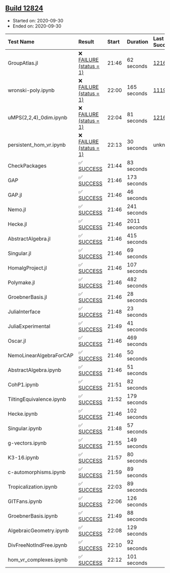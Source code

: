 ## [Build 12824](https://oscarci.mathematik.uni-kl.de/job/oscar/12824/)

* Started on: 2020-09-30
* Ended on: 2020-09-30

| Test Name    | Result | Start | Duration | Last Success | First Failure |
|:-------------|:-------|:------|:---------|:-------------|:--------------|
| GroupAtlas.jl | ❌ [FAILURE (status = 1)](https://oscarci.mathematik.uni-kl.de/job/oscar/12824/artifact/logs/build-12824/GroupAtlas.jl.log) | 21:46 | 62 seconds | [12167](https://oscarci.mathematik.uni-kl.de/job/oscar/12167/) | [12168](https://oscarci.mathematik.uni-kl.de/job/oscar/12168/) |
| wronski-poly.ipynb | ❌ [FAILURE (status = 1)](https://oscarci.mathematik.uni-kl.de/job/oscar/12824/artifact/logs/build-12824/wronski-poly.ipynb.log) | 22:00 | 165 seconds | [11192](https://oscarci.mathematik.uni-kl.de/job/oscar/11192/) | [11193](https://oscarci.mathematik.uni-kl.de/job/oscar/11193/) |
| uMPS(2,2,4)_0dim.ipynb | ❌ [FAILURE (status = 1)](https://oscarci.mathematik.uni-kl.de/job/oscar/12824/artifact/logs/build-12824/uMPS-2-2-4-_0dim.ipynb.log) | 22:04 | 81 seconds | [12167](https://oscarci.mathematik.uni-kl.de/job/oscar/12167/) | [12168](https://oscarci.mathematik.uni-kl.de/job/oscar/12168/) |
| persistent_hom_vr.ipynb | ❌ [FAILURE (status = 1)](https://oscarci.mathematik.uni-kl.de/job/oscar/12824/artifact/logs/build-12824/persistent_hom_vr.ipynb.log) | 22:13 | 30 seconds | unknown | unknown |
| CheckPackages | ✅ [SUCCESS](https://oscarci.mathematik.uni-kl.de/job/oscar/12824/artifact/logs/build-12824/CheckPackages.log) | 21:44 | 83 seconds |  |  |
| GAP | ✅ [SUCCESS](https://oscarci.mathematik.uni-kl.de/job/oscar/12824/artifact/logs/build-12824/GAP.log) | 21:46 | 173 seconds |  |  |
| GAP.jl | ✅ [SUCCESS](https://oscarci.mathematik.uni-kl.de/job/oscar/12824/artifact/logs/build-12824/GAP.jl.log) | 21:46 | 46 seconds |  |  |
| Nemo.jl | ✅ [SUCCESS](https://oscarci.mathematik.uni-kl.de/job/oscar/12824/artifact/logs/build-12824/Nemo.jl.log) | 21:46 | 241 seconds |  |  |
| Hecke.jl | ✅ [SUCCESS](https://oscarci.mathematik.uni-kl.de/job/oscar/12824/artifact/logs/build-12824/Hecke.jl.log) | 21:46 | 2011 seconds |  |  |
| AbstractAlgebra.jl | ✅ [SUCCESS](https://oscarci.mathematik.uni-kl.de/job/oscar/12824/artifact/logs/build-12824/AbstractAlgebra.jl.log) | 21:46 | 415 seconds |  |  |
| Singular.jl | ✅ [SUCCESS](https://oscarci.mathematik.uni-kl.de/job/oscar/12824/artifact/logs/build-12824/Singular.jl.log) | 21:46 | 69 seconds |  |  |
| HomalgProject.jl | ✅ [SUCCESS](https://oscarci.mathematik.uni-kl.de/job/oscar/12824/artifact/logs/build-12824/HomalgProject.jl.log) | 21:46 | 107 seconds |  |  |
| Polymake.jl | ✅ [SUCCESS](https://oscarci.mathematik.uni-kl.de/job/oscar/12824/artifact/logs/build-12824/Polymake.jl.log) | 21:46 | 482 seconds |  |  |
| GroebnerBasis.jl | ✅ [SUCCESS](https://oscarci.mathematik.uni-kl.de/job/oscar/12824/artifact/logs/build-12824/GroebnerBasis.jl.log) | 21:46 | 28 seconds |  |  |
| JuliaInterface | ✅ [SUCCESS](https://oscarci.mathematik.uni-kl.de/job/oscar/12824/artifact/logs/build-12824/JuliaInterface.log) | 21:48 | 23 seconds |  |  |
| JuliaExperimental | ✅ [SUCCESS](https://oscarci.mathematik.uni-kl.de/job/oscar/12824/artifact/logs/build-12824/JuliaExperimental.log) | 21:49 | 41 seconds |  |  |
| Oscar.jl | ✅ [SUCCESS](https://oscarci.mathematik.uni-kl.de/job/oscar/12824/artifact/logs/build-12824/Oscar.jl.log) | 21:46 | 469 seconds |  |  |
| NemoLinearAlgebraForCAP | ✅ [SUCCESS](https://oscarci.mathematik.uni-kl.de/job/oscar/12824/artifact/logs/build-12824/NemoLinearAlgebraForCAP.log) | 21:46 | 50 seconds |  |  |
| AbstractAlgebra.ipynb | ✅ [SUCCESS](https://oscarci.mathematik.uni-kl.de/job/oscar/12824/artifact/logs/build-12824/AbstractAlgebra.ipynb.log) | 21:46 | 51 seconds |  |  |
| CohP1.ipynb | ✅ [SUCCESS](https://oscarci.mathematik.uni-kl.de/job/oscar/12824/artifact/logs/build-12824/CohP1.ipynb.log) | 21:51 | 82 seconds |  |  |
| TiltingEquivalence.ipynb | ✅ [SUCCESS](https://oscarci.mathematik.uni-kl.de/job/oscar/12824/artifact/logs/build-12824/TiltingEquivalence.ipynb.log) | 21:52 | 179 seconds |  |  |
| Hecke.ipynb | ✅ [SUCCESS](https://oscarci.mathematik.uni-kl.de/job/oscar/12824/artifact/logs/build-12824/Hecke.ipynb.log) | 21:46 | 102 seconds |  |  |
| Singular.ipynb | ✅ [SUCCESS](https://oscarci.mathematik.uni-kl.de/job/oscar/12824/artifact/logs/build-12824/Singular.ipynb.log) | 21:48 | 57 seconds |  |  |
| g-vectors.ipynb | ✅ [SUCCESS](https://oscarci.mathematik.uni-kl.de/job/oscar/12824/artifact/logs/build-12824/g-vectors.ipynb.log) | 21:55 | 149 seconds |  |  |
| K3-16.ipynb | ✅ [SUCCESS](https://oscarci.mathematik.uni-kl.de/job/oscar/12824/artifact/logs/build-12824/K3-16.ipynb.log) | 21:57 | 80 seconds |  |  |
| c-automorphisms.ipynb | ✅ [SUCCESS](https://oscarci.mathematik.uni-kl.de/job/oscar/12824/artifact/logs/build-12824/c-automorphisms.ipynb.log) | 21:59 | 89 seconds |  |  |
| Tropicalization.ipynb | ✅ [SUCCESS](https://oscarci.mathematik.uni-kl.de/job/oscar/12824/artifact/logs/build-12824/Tropicalization.ipynb.log) | 22:03 | 89 seconds |  |  |
| GITFans.ipynb | ✅ [SUCCESS](https://oscarci.mathematik.uni-kl.de/job/oscar/12824/artifact/logs/build-12824/GITFans.ipynb.log) | 22:06 | 126 seconds |  |  |
| GroebnerBasis.ipynb | ✅ [SUCCESS](https://oscarci.mathematik.uni-kl.de/job/oscar/12824/artifact/logs/build-12824/GroebnerBasis.ipynb.log) | 21:49 | 88 seconds |  |  |
| AlgebraicGeometry.ipynb | ✅ [SUCCESS](https://oscarci.mathematik.uni-kl.de/job/oscar/12824/artifact/logs/build-12824/AlgebraicGeometry.ipynb.log) | 22:08 | 129 seconds |  |  |
| DivFreeNotIndFree.ipynb | ✅ [SUCCESS](https://oscarci.mathematik.uni-kl.de/job/oscar/12824/artifact/logs/build-12824/DivFreeNotIndFree.ipynb.log) | 22:10 | 92 seconds |  |  |
| hom_vr_complexes.ipynb | ✅ [SUCCESS](https://oscarci.mathematik.uni-kl.de/job/oscar/12824/artifact/logs/build-12824/hom_vr_complexes.ipynb.log) | 22:12 | 101 seconds |  |  |
